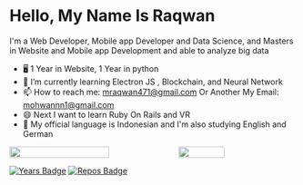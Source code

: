 # Hello, My Name Is Raqwan

I'm a Web Developer, Mobile app Developer and Data Science, and Masters in Website and Mobile app Development and able to analyze big data

- 🖥 1 Year in Website, 1 Year in python
- 📱 I’m currently learning Electron JS , Blockchain, and Neural Network
- 📫 How to reach me: mraqwan471@gmail.com Or Another My Email: mohwannn1@gmail.com
- 😄 Next I want to learn Ruby On Rails and VR
- 💬 My official language is Indonesian and I'm also studying English and German

<p style="display:flex">

 <img src="https://github-readme-stats.vercel.app/api?username=Rqwannn&show_icons=true&theme=tokyonight&bg_color=ffffff" width="59%">

  <img src="https://github-readme-stats.vercel.app/api/top-langs/?username=Rqwannn&theme=tokyonight&hide_langs_below=1&layout=compact&bg_color=ffffff" width="40%">

 </p>

[![Years Badge](https://badges.pufler.dev/years/Rqwannn)](https://badges.pufler.dev)
[![Repos Badge](https://badges.pufler.dev/repos/Rqwannn)](https://badges.pufler.dev)
